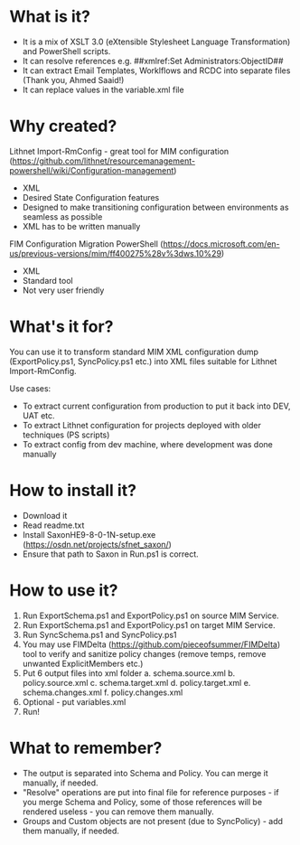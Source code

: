 # What is it?
- It is a mix of XSLT 3.0 (eXtensible Stylesheet Language Transformation) and PowerShell scripts.
- It can resolve references e.g. ##xmlref:Set Administrators:ObjectID##
- It can extract Email Templates, Worklflows and RCDC into separate files (Thank you, Ahmed Saaid!)
- It can replace values in the variable.xml file

# Why  created?
Lithnet Import-RmConfig - great tool for MIM configuration (https://github.com/lithnet/resourcemanagement-powershell/wiki/Configuration-management)
- XML
- Desired State Configuration features
- Designed to make transitioning configuration between environments as seamless as possible
- XML has to be written manually

FIM Configuration Migration PowerShell (https://docs.microsoft.com/en-us/previous-versions/mim/ff400275%28v%3dws.10%29)
- XML
- Standard tool
- Not very user friendly

# What's it for?
You can use it to transform standard MIM XML configuration dump (ExportPolicy.ps1, SyncPolicy.ps1 etc.) into XML files suitable for Lithnet Import-RmConfig.

Use cases:
- To extract current configuration from production to put it back into DEV, UAT etc.
- To extract Lithnet configuration for projects deployed with older techniques (PS scripts)
- To extract config from dev machine, where development was done manually


# How to install it?
- Download it
- Read readme.txt
- Install SaxonHE9-8-0-1N-setup.exe (https://osdn.net/projects/sfnet_saxon/)
- Ensure that path to Saxon in Run.ps1 is correct.

# How to use it?
1. Run ExportSchema.ps1 and ExportPolicy.ps1 on source MIM Service.
1. Run ExportSchema.ps1 and ExportPolicy.ps1 on target MIM Service.
1. Run SyncSchema.ps1 and SyncPolicy.ps1
1. You may use FIMDelta (https://github.com/pieceofsummer/FIMDelta) tool to verify and sanitize policy changes (remove temps, remove unwanted ExplicitMembers etc.)
1. Put 6 output files into xml folder
a. schema.source.xml
b. policy.source.xml
c. schema.target.xml
d. policy.target.xml
e. schema.changes.xml
f. policy.changes.xml
1. Optional - put variables.xml
1. Run!
	
# What to remember?
- The output is separated into Schema and Policy. You can merge it manually, if needed.
- "Resolve" operations are put into final file for reference purposes - if you merge Schema and Policy, some of those references will be rendered useless - you can remove them manually.
- Groups and Custom objects are not present (due to SyncPolicy) - add them manually, if needed.
